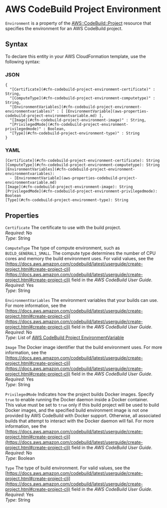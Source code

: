# AWS CodeBuild Project Environment<a name="aws-properties-codebuild-project-environment"></a>

`Environment` is a property of the [AWS::CodeBuild::Project](aws-resource-codebuild-project.md) resource that specifies the environment for an AWS CodeBuild project\.

## Syntax<a name="aws-properties-codebuild-project-environment-syntax"></a>

To declare this entity in your AWS CloudFormation template, use the following syntax:

### JSON<a name="aws-properties-codebuild-project-environment-syntax.json"></a>

```
{
  "[Certificate](#cfn-codebuild-project-environment-certificate)" : String,
  "[ComputeType](#cfn-codebuild-project-environment-computetype)" : String,
  "[EnvironmentVariables](#cfn-codebuild-project-environment-environmentvariables)" : [ [EnvironmentVariable](aws-properties-codebuild-project-environmentvariable.md) ],
  "[Image](#cfn-codebuild-project-environment-image)" : String,
  "[PrivilegedMode](#cfn-codebuild-project-environment-privilegedmode)" : Boolean,
  "[Type](#cfn-codebuild-project-environment-type)" : String
}
```

### YAML<a name="aws-properties-codebuild-project-environment-syntax.yaml"></a>

```
[Certificate](#cfn-codebuild-project-environment-certificate): String
[ComputeType](#cfn-codebuild-project-environment-computetype): String
[EnvironmentVariables](#cfn-codebuild-project-environment-environmentvariables):
  - [EnvironmentVariable](aws-properties-codebuild-project-environmentvariable.md)
[Image](#cfn-codebuild-project-environment-image): String
[PrivilegedMode](#cfn-codebuild-project-environment-privilegedmode): Boolean
[Type](#cfn-codebuild-project-environment-type): String
```

## Properties<a name="w4ab1c21c10c66c13c23b7"></a>

`Certificate`  <a name="cfn-codebuild-project-environment-certificate"></a>
The certificate to use with the build project\.  
*Required*: No  
*Type*: String

`ComputeType`  <a name="cfn-codebuild-project-environment-computetype"></a>
The type of compute environment, such as `BUILD_GENERAL1_SMALL`\. The compute type determines the number of CPU cores and memory the build environment uses\. For valid values, see the [https://docs.aws.amazon.com/codebuild/latest/userguide/create-project.html#create-project-cli](https://docs.aws.amazon.com/codebuild/latest/userguide/create-project.html#create-project-cli) field in the *AWS CodeBuild User Guide*\.  
*Required*: Yes  
*Type*: String

`EnvironmentVariables`  <a name="cfn-codebuild-project-environment-environmentvariables"></a>
The environment variables that your builds can use\. For more information, see the [https://docs.aws.amazon.com/codebuild/latest/userguide/create-project.html#create-project-cli](https://docs.aws.amazon.com/codebuild/latest/userguide/create-project.html#create-project-cli) field in the *AWS CodeBuild User Guide*\.  
*Required*: No  
*Type*: List of [AWS CodeBuild Project EnvironmentVariable](aws-properties-codebuild-project-environmentvariable.md)

`Image`  <a name="cfn-codebuild-project-environment-image"></a>
The Docker image identifier that the build environment uses\. For more information, see the [https://docs.aws.amazon.com/codebuild/latest/userguide/create-project.html#create-project-cli](https://docs.aws.amazon.com/codebuild/latest/userguide/create-project.html#create-project-cli) field in the *AWS CodeBuild User Guide*\.  
*Required*: Yes  
*Type*: String

`PrivilegedMode`  <a name="cfn-codebuild-project-environment-privilegedmode"></a>
Indicates how the project builds Docker images\. Specify `true` to enable running the Docker daemon inside a Docker container\.  
This value must be set to `true` only if this build project will be used to build Docker images, and the specified build environment image is not one provided by AWS CodeBuild with Docker support\. Otherwise, all associated builds that attempt to interact with the Docker daemon will fail\. For more information, see the [https://docs.aws.amazon.com/codebuild/latest/userguide/create-project.html#create-project-cli](https://docs.aws.amazon.com/codebuild/latest/userguide/create-project.html#create-project-cli) field in the *AWS CodeBuild User Guide*\.  
*Required*: No  
*Type*: Boolean

`Type`  <a name="cfn-codebuild-project-environment-type"></a>
The type of build environment\. For valid values, see the [https://docs.aws.amazon.com/codebuild/latest/userguide/create-project.html#create-project-cli](https://docs.aws.amazon.com/codebuild/latest/userguide/create-project.html#create-project-cli) field in the *AWS CodeBuild User Guide*\.  
*Required*: Yes  
*Type*: String